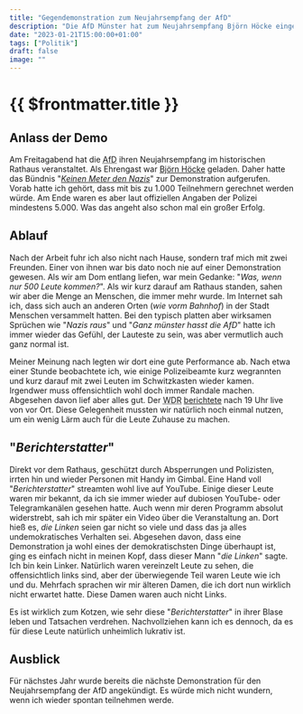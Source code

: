 ```yaml
---
title: "Gegendemonstration zum Neujahrsempfang der AfD"
description: "Die AfD Münster hat zum Neujahrsempfang Björn Höcke eingeladen. Natürlich schreit das förmlich nach einer Demonstration. Dieses Mal entschied ich mich spontan auch dazu, teilzunehmen."
date: "2023-01-21T15:00:00+01:00"
tags: ["Politik"]
draft: false
image: ""
---
```



{{ $frontmatter.title }}
========================


Anlass der Demo
---------------
Am Freitagabend hat die <abbr title="Alternative für Deutschland">AfD</abbr>
ihren Neujahrsempfang im historischen Rathaus veranstaltet. Als Ehrengast war
[Björn Höcke](https://de.wikipedia.org/wiki/Bj%C3%B6rn_H%C3%B6cke) geladen.
Daher hatte das Bündnis "_[Keinen Meter den Nazis](https://keinenmeter.noblogs.org/)_"
zur Demonstration aufgerufen. Vorab hatte ich gehört, dass mit bis zu 1.000
Teilnehmern gerechnet werden würde. Am Ende waren es aber laut offiziellen
Angaben der Polizei mindestens 5.000. Was das angeht also schon mal ein
großer Erfolg.


Ablauf
------
Nach der Arbeit fuhr ich also nicht nach Hause, sondern traf mich mit
zwei Freunden. Einer von ihnen war bis dato noch nie auf einer Demonstration
gewesen. Als wir am Dom entlang liefen, war mein Gedanke: "_Was, wenn nur
500 Leute kommen?_". Als wir kurz darauf am Rathaus standen, sahen wir aber
die Menge an Menschen, die immer mehr wurde. Im Internet sah ich, dass sich
auch an anderen Orten (_wie vorm Bahnhof_) in der Stadt Menschen versammelt
hatten. Bei den typisch platten aber wirksamen Sprüchen wie "_Nazis raus_"
und "_Ganz münster hasst die AfD_" hatte ich immer wieder das Gefühl,
der Lauteste zu sein, was aber vermutlich auch ganz normal ist.

Meiner Meinung nach legten wir dort eine gute Performance ab. Nach etwa
einer Stunde beobachtete ich, wie einige Polizeibeamte kurz wegrannten
und kurz darauf mit zwei Leuten im Schwitzkasten wieder kamen. Irgendwer
muss offensichtlich wohl doch immer Randale machen. Abgesehen davon lief
aber alles gut. Der <abbr title="West deutscher Rundfunk">WDR</abbr> [berichtete](https://www1.wdr.de/nachrichten/westfalen-lippe/demonstration-neujahrsempfang-afd-muenster-100.html)
nach 19 Uhr live von vor Ort. Diese Gelegenheit mussten wir natürlich
noch einmal nutzen, um ein wenig Lärm auch für die Leute Zuhause zu machen.


"_Berichterstatter_"
--------------------
Direkt vor dem Rathaus, geschützt durch Absperrungen und Polizisten,
irrten hin und wieder Personen mit Handy im Gimbal. Eine Hand voll
"_Berichterstatter_" streamten wohl live auf YouTube. Einige dieser
Leute waren mir bekannt, da ich sie immer wieder auf dubiosen YouTube-
oder Telegramkanälen gesehen hatte. Auch wenn mir deren Programm absolut
widerstrebt, sah ich mir später ein Video über die Veranstaltung an. Dort
hieß es, _die Linken_ seien gar nicht so viele und dass das ja alles
undemokratisches Verhalten sei. Abgesehen davon, dass eine Demonstration
ja wohl eines der demokratischsten Dinge überhaupt ist, ging es einfach
nicht in meinen Kopf, dass dieser Mann "_die Linken_" sagte. Ich bin kein
Linker. Natürlich waren vereinzelt Leute zu sehen, die offensichtlich
links sind, aber der überwiegende Teil waren Leute wie ich und du.
Mehrfach sprachen wir mir älteren Damen, die ich dort nun wirklich
nicht erwartet hatte. Diese Damen waren auch nicht Links.

Es ist wirklich zum Kotzen, wie sehr diese "_Berichterstatter_" in
ihrer Blase leben und Tatsachen verdrehen. Nachvollziehen kann ich
es dennoch, da es für diese Leute natürlich unheimlich lukrativ ist.


Ausblick
--------
Für nächstes Jahr wurde bereits die nächste Demonstration für
den Neujahrsempfang der AfD angekündigt. Es würde mich nicht
wundern, wenn ich wieder spontan teilnehmen werde.